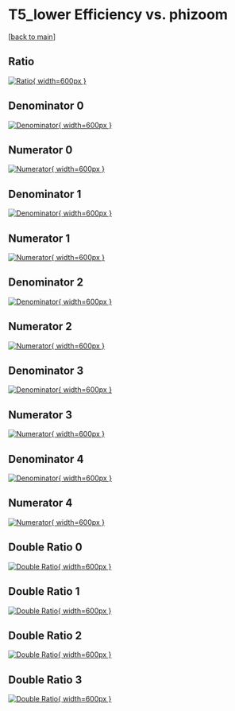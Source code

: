 # T5_lower Efficiency vs. phizoom

[[back to main](./)]



## Ratio

[![Ratio](../mtv/var/T5_lower_base_13_-1_eff_phizoom.png){ width=600px }](../mtv/var/T5_lower_base_13_-1_eff_phizoom.pdf)

## Denominator 0

[![Denominator](../mtv/den/T5_lower_base_13_-1_eff_phizoom_den0.png){ width=600px }](../mtv/den/T5_lower_base_13_-1_eff_phizoom_den0.pdf)

## Numerator 0

[![Numerator](../mtv/num/T5_lower_base_13_-1_eff_phizoom_num0.png){ width=600px }](../mtv/num/T5_lower_base_13_-1_eff_phizoom_num0.pdf)

## Denominator 1

[![Denominator](../mtv/den/T5_lower_base_13_-1_eff_phizoom_den1.png){ width=600px }](../mtv/den/T5_lower_base_13_-1_eff_phizoom_den1.pdf)

## Numerator 1

[![Numerator](../mtv/num/T5_lower_base_13_-1_eff_phizoom_num1.png){ width=600px }](../mtv/num/T5_lower_base_13_-1_eff_phizoom_num1.pdf)

## Denominator 2

[![Denominator](../mtv/den/T5_lower_base_13_-1_eff_phizoom_den2.png){ width=600px }](../mtv/den/T5_lower_base_13_-1_eff_phizoom_den2.pdf)

## Numerator 2

[![Numerator](../mtv/num/T5_lower_base_13_-1_eff_phizoom_num2.png){ width=600px }](../mtv/num/T5_lower_base_13_-1_eff_phizoom_num2.pdf)

## Denominator 3

[![Denominator](../mtv/den/T5_lower_base_13_-1_eff_phizoom_den3.png){ width=600px }](../mtv/den/T5_lower_base_13_-1_eff_phizoom_den3.pdf)

## Numerator 3

[![Numerator](../mtv/num/T5_lower_base_13_-1_eff_phizoom_num3.png){ width=600px }](../mtv/num/T5_lower_base_13_-1_eff_phizoom_num3.pdf)

## Denominator 4

[![Denominator](../mtv/den/T5_lower_base_13_-1_eff_phizoom_den4.png){ width=600px }](../mtv/den/T5_lower_base_13_-1_eff_phizoom_den4.pdf)

## Numerator 4

[![Numerator](../mtv/num/T5_lower_base_13_-1_eff_phizoom_num4.png){ width=600px }](../mtv/num/T5_lower_base_13_-1_eff_phizoom_num4.pdf)

## Double Ratio 0

[![Double Ratio](../mtv/ratio/T5_lower_base_13_-1_eff_phizoom_ratio0.png){ width=600px }](../mtv/ratio/T5_lower_base_13_-1_eff_phizoom_ratio0.pdf)

## Double Ratio 1

[![Double Ratio](../mtv/ratio/T5_lower_base_13_-1_eff_phizoom_ratio1.png){ width=600px }](../mtv/ratio/T5_lower_base_13_-1_eff_phizoom_ratio1.pdf)

## Double Ratio 2

[![Double Ratio](../mtv/ratio/T5_lower_base_13_-1_eff_phizoom_ratio2.png){ width=600px }](../mtv/ratio/T5_lower_base_13_-1_eff_phizoom_ratio2.pdf)

## Double Ratio 3

[![Double Ratio](../mtv/ratio/T5_lower_base_13_-1_eff_phizoom_ratio3.png){ width=600px }](../mtv/ratio/T5_lower_base_13_-1_eff_phizoom_ratio3.pdf)

